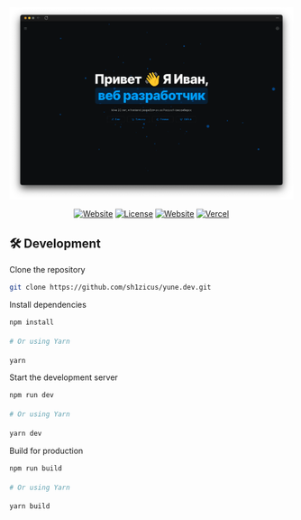 <div align="center">

<a target="_blank" href="https://yune.vercel.app">
    <img alt='Website' src="./public/blog/hello_world/screenshot.png" />
</a>

[![Website](https://img.shields.io/badge/%20%F0%9F%8F%A1%20website-0072ff.svg?longCache=true&style=for-the-badge)](https://yune.vercel.app)
[![License](https://img.shields.io/badge/-mit-red.svg?longCache=true&style=for-the-badge)](https://github.com/tdemapp/website/blob/master/LICENSE)
[![Website](https://img.shields.io/badge/Deploy-brightgreen.svg?logo=vercel&longCache=true&style=for-the-badge)](https://vercel.com/import/project?template=https://github.com/sh1zicus/yune.dev)
[![Vercel](https://img.shields.io/badge/-powered%20by%20vercel-black.svg?logo=vercel&longCache=true&style=for-the-badge)](https://vercel.com/home?utm_source=yune&utm_campaign=oss)

</div>

## 🛠 Development

Clone the repository

```zsh
git clone https://github.com/sh1zicus/yune.dev.git
```

Install dependencies

```zsh
npm install

# Or using Yarn

yarn
```

Start the development server

```zsh
npm run dev

# Or using Yarn

yarn dev
```

Build for production

```zsh
npm run build

# Or using Yarn

yarn build
```
